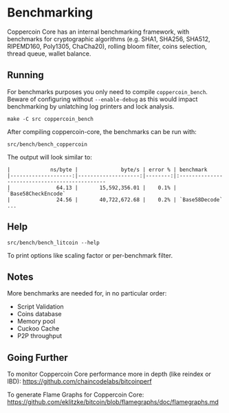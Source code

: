 Benchmarking
============

Coppercoin Core has an internal benchmarking framework, with benchmarks
for cryptographic algorithms (e.g. SHA1, SHA256, SHA512, RIPEMD160, Poly1305, ChaCha20), rolling bloom filter, coins selection,
thread queue, wallet balance.

Running
---------------------

For benchmarks purposes you only need to compile `coppercoin_bench`. Beware of configuring without `--enable-debug` as this would impact
benchmarking by unlatching log printers and lock analysis.

    make -C src coppercoin_bench

After compiling coppercoin-core, the benchmarks can be run with:

    src/bench/bench_coppercoin

The output will look similar to:
```
|             ns/byte |              byte/s | error % | benchmark
|--------------------:|--------------------:|--------:|:----------------------------------------------
|               64.13 |       15,592,356.01 |    0.1% | `Base58CheckEncode`
|               24.56 |       40,722,672.68 |    0.2% | `Base58Decode`
...
```

Help
---------------------

    src/bench/bench_litcoin --help

To print options like scaling factor or per-benchmark filter.

Notes
---------------------
More benchmarks are needed for, in no particular order:
- Script Validation
- Coins database
- Memory pool
- Cuckoo Cache
- P2P throughput

Going Further
--------------------

To monitor Coppercoin Core performance more in depth (like reindex or IBD): https://github.com/chaincodelabs/bitcoinperf

To generate Flame Graphs for Coppercoin Core: https://github.com/eklitzke/bitcoin/blob/flamegraphs/doc/flamegraphs.md
